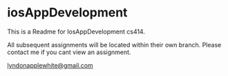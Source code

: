 # iosAppDevelopment

This is a Readme for IosAppDevelopment cs414.

All subsequent assignments will be located within their own branch. Please contact me if you cant view an assignment. 

lyndonapplewhite@gmail.com
